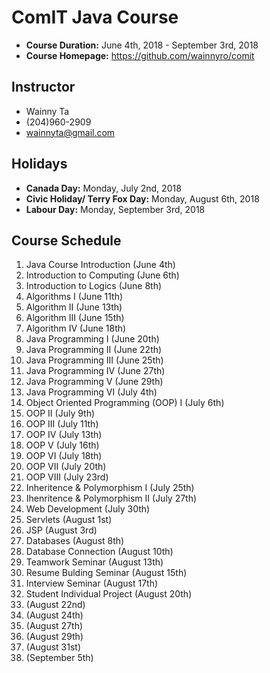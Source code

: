 # ComIT Java Course 

- **Course Duration:** June 4th, 2018 - September 3rd, 2018
- **Course Homepage:** https://github.com/wainnyro/comit

## Instructor
- Wainny Ta
- (204)960-2909
- wainnyta@gmail.com

## Holidays
- **Canada Day:** Monday, July 2nd, 2018
- **Civic Holiday/ Terry Fox Day:** Monday, August 6th, 2018
- **Labour Day:** Monday, September 3rd, 2018

## Course Schedule
1. Java Course Introduction (June 4th)
2. Introduction to Computing (June 6th) 
3. Introduction to Logics (June 8th)
4. Algorithms I (June 11th)
5. Algorithm II (June 13th)
6. Algorithm III (June 15th)
7. Algorithm IV (June 18th) 
8. Java Programming I (June 20th)
9. Java Programming II (June 22th)
10. Java Programming III (June 25th)
11. Java Programming IV (June 27th)
12. Java Programming V (June 29th)
13. Java Programming VI (July 4th)
14. Object Oriented Programming (OOP) I (July 6th)
15. OOP II (July 9th)
16. OOP III (July 11th)
17. OOP IV (July 13th)
18. OOP V (July 16th)
19. OOP VI (July 18th)
20. OOP VII (July 20th)
21. OOP VIII (July 23rd)
22. Inheritence & Polymorphism I (July 25th)
23. Ihenritence & Polymorphism II (July 27th)
24. Web Development (July 30th)
25. Servlets (August 1st)
26. JSP (August 3rd)
27. Databases (August 8th)
28. Database Connection (August 10th)
29. Teamwork Seminar (August 13th)
30. Resume Bulding Seminar (August 15th)
31. Interview Seminar (August 17th)
32. Student Individual Project (August 20th)
33. (August 22nd)
34. (August 24th)
35. (August 27th)
36. (August 29th)
37. (August 31st)
38. (September 5th)

